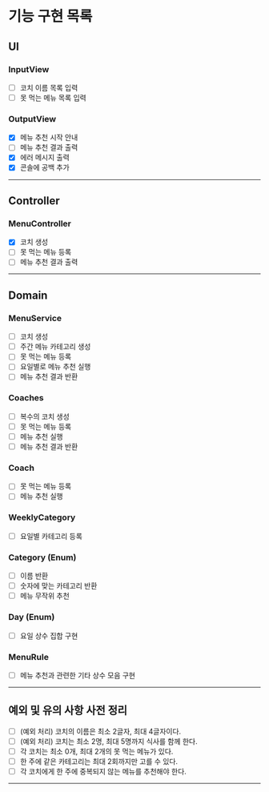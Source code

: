 # 기능 구현 목록

## UI
### InputView
- [ ] 코치 이름 목록 입력
- [ ] 못 먹는 메뉴 목록 입력

### OutputView
- [x] 메뉴 추천 시작 안내
- [ ] 메뉴 추천 결과 출력
- [x] 에러 메시지 출력
- [x] 콘솔에 공백 추가
---

## Controller
### MenuController
- [x] 코치 생성
- [ ] 못 먹는 메뉴 등록
- [ ] 메뉴 추천 결과 출력
---

## Domain
### MenuService
- [ ] 코치 생성
- [ ] 주간 메뉴 카테고리 생성
- [ ] 못 먹는 메뉴 등록
- [ ] 요일별로 메뉴 추천 실행
- [ ] 메뉴 추천 결과 반환

### Coaches
- [ ] 복수의 코치 생성
- [ ] 못 먹는 메뉴 등록
- [ ] 메뉴 추천 실행
- [ ] 메뉴 추천 결과 반환

### Coach
- [ ] 못 먹는 메뉴 등록
- [ ] 메뉴 추천 실행

### WeeklyCategory
- [ ] 요일별 카테고리 등록

### Category (Enum)
- [ ] 이름 반환
- [ ] 숫자에 맞는 카테고리 반환
- [ ] 메뉴 무작위 추천

### Day (Enum)
- [ ] 요일 상수 집합 구현

### MenuRule
- [ ] 메뉴 추천과 관련한 기타 상수 모음 구현
---

## 예외 및 유의 사항 사전 정리
- [ ] (예외 처리) 코치의 이름은 최소 2글자, 최대 4글자이다.
- [ ] (예외 처리) 코치는 최소 2명, 최대 5명까지 식사를 함께 한다.
- [ ] 각 코치는 최소 0개, 최대 2개의 못 먹는 메뉴가 있다.
- [ ] 한 주에 같은 카테고리는 최대 2회까지만 고를 수 있다.
- [ ] 각 코치에게 한 주에 중복되지 않는 메뉴를 추천해야 한다.
---